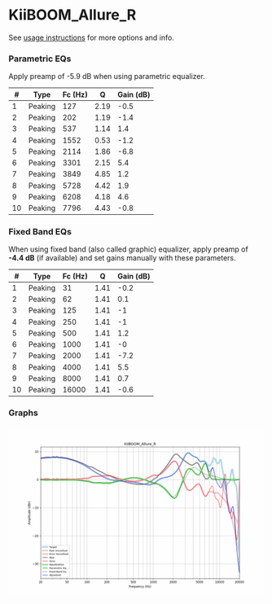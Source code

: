 # KiiBOOM_Allure_R
See [usage instructions](https://github.com/jaakkopasanen/AutoEq#usage) for more options and info.

### Parametric EQs
Apply preamp of -5.9 dB when using parametric equalizer.

|   # | Type    |   Fc (Hz) |    Q |   Gain (dB) |
|-----|---------|-----------|------|-------------|
|   1 | Peaking |       127 | 2.19 |        -0.5 |
|   2 | Peaking |       202 | 1.19 |        -1.4 |
|   3 | Peaking |       537 | 1.14 |         1.4 |
|   4 | Peaking |      1552 | 0.53 |        -1.2 |
|   5 | Peaking |      2114 | 1.86 |        -6.8 |
|   6 | Peaking |      3301 | 2.15 |         5.4 |
|   7 | Peaking |      3849 | 4.85 |         1.2 |
|   8 | Peaking |      5728 | 4.42 |         1.9 |
|   9 | Peaking |      6208 | 4.18 |         4.6 |
|  10 | Peaking |      7796 | 4.43 |        -0.8 |

### Fixed Band EQs
When using fixed band (also called graphic) equalizer, apply preamp of **-4.4 dB** (if available) and set gains manually with these parameters.

|   # | Type    |   Fc (Hz) |    Q |   Gain (dB) |
|-----|---------|-----------|------|-------------|
|   1 | Peaking |        31 | 1.41 |        -0.2 |
|   2 | Peaking |        62 | 1.41 |         0.1 |
|   3 | Peaking |       125 | 1.41 |        -1   |
|   4 | Peaking |       250 | 1.41 |        -1   |
|   5 | Peaking |       500 | 1.41 |         1.2 |
|   6 | Peaking |      1000 | 1.41 |        -0   |
|   7 | Peaking |      2000 | 1.41 |        -7.2 |
|   8 | Peaking |      4000 | 1.41 |         5.5 |
|   9 | Peaking |      8000 | 1.41 |         0.7 |
|  10 | Peaking |     16000 | 1.41 |        -0.6 |

### Graphs
![](./KiiBOOM_Allure_R.png)
